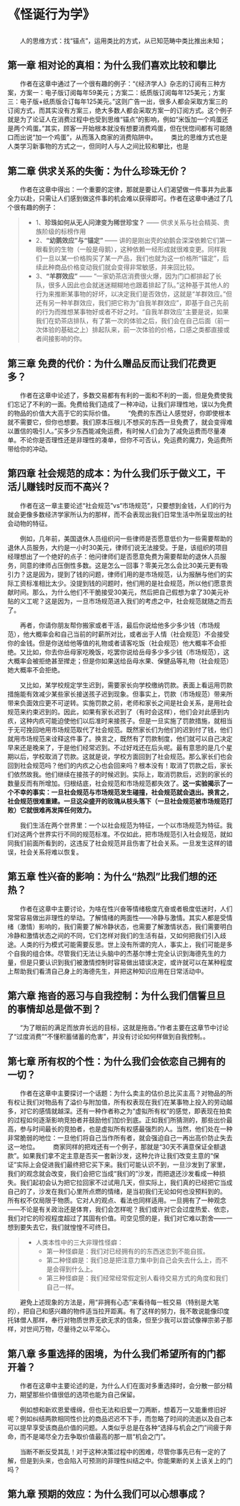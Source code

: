 # 《怪诞行为学》

## 
&emsp;&emsp;人的思维方式：找“锚点”，运用类比的方式，从已知范畴中类比推出未知；

## 第一章 相对论的真相：为什么我们喜欢比较和攀比
&emsp;&emsp;作者在这章中通过了一个很有趣的例子：“《经济学人》杂志的订阅有三种方案，方案一：电子版订阅每年59美元；方案二：纸质版订阅每年125美元；方案三：电子版+纸质版合订每年125美元。”这则广告一出，很多人都会采取方案三的订阅方式，而其实没有方案三，绝大多数人都会采取方案一的订阅方式。这个例子就是为了论证人在消费过程中也受到思维“锚点”的影响，例如“米饭加一个鸡蛋还是两个鸡蛋。”其实，顾客一开始根本就没有想要消费鸡蛋，但在恍惚间都有可能随口而出说“加一个鸡蛋”，从而落入商家的消费陷阱中。
&emsp;&emsp;类比的思维方式也是人类学习新事物的方式之一，但同时人与人之间比较和攀比，也是


## 第二章 供求关系的失衡：为什么珍珠无价？
&emsp;&emsp;作者在这章中得出：一个重要的定律，那就是要让人们渴望做一件事并为此事全力以赴，只需让人们感到做这件事的机会难以获得即可。作者在这章中通过了几个很有趣的例子：
>- 1、**珍珠如何从无人问津变为稀世珍宝？**  —— 供求关系与社会精英、贵族阶级的标榜作用
>- 2、**“幼鹅效应”与“锚定”**  —— 讲的是刚出壳的幼鹅会深深依赖它们第一眼看到的生物（一般是母鹅），这种依赖一经形成就很难变更。同样我们一旦以某一价格购买了某一产品，我们也就为这一价格所“锚定”，后续此种商品价格变动我们就会变得非常敏感，并来回比较。
>- 3、**“羊群效应”**  —— “一家奶茶店消费很火爆，因为门口都排起了长队，很多人因此也会就迷迷糊糊地也跟着排起了队。”这种基于其他人的行为来推断某事物的好坏，以决定我们是否效仿，这就是“羊群效应。”但还有另一种羊群效应，我们把它称为“自我羊群效应”，即基于自己先前的行为而推想某事物好或者不好之时。“自我羊群效应”主要是说，如果我们在奶茶店排队，有了第一次的体验之后，我们会在自己后面（前一次体验的基础之上）排起队来，前一次体验的价格，口感之类都直接或者间接影响的你。


## 第三章 免费的代价：为什么赠品反而让我们花费更多？
&emsp;&emsp;作者在这章中论述了，多数交易都有有利的一面和不利的一面，但是免费使我们忘记了不利的一面。免费给我们造成了一种冲动，让我们非理性地，误以为免费的物品的价值大大高于它的实际价值。
&emsp;&emsp;“免费的东西让人感觉好，你即使根本就不需要它，但你也想要。我们原本压根儿不想买的东西一旦免费了，就会变得难以置信的吸引人。”买多少东西能减免运费，有时候人们会为了减免运费而尽量凑单。不论你是否理性还是非理性的凑单，但你不可否认，免运费的魔力，免运费所带给你的冲动。

## 第四章 社会规范的成本：为什么我们乐于做义工，干活儿赚钱时反而不高兴？
&emsp;&emsp;作者在这一章主要论述“社会规范”vs“市场规范”，只要想到金钱，人们的行为就会更像多数经济学家所认为的那样，而不会表现出我们日常生活中所呈现出的社会动物的特征。

&emsp;&emsp;例如，几年前，美国退休人员组织问一些律师是否愿意低价为一些需要帮助的退休人员服务，大约是一小时30美元，律师们说无法接受。于是，该组织的项目经理想出了一个绝好的点子：他问律师们是否愿意免费为需要帮助的退休人员服务，同意的律师占压倒性多数。这是怎么一回事？零美元怎么会比30美元更有吸引力？这是因为，提到了钱的问题，律师们用的是市场规范，认为报酬与他们的实际工资标准相比太少。没提到钱的问题时，他们用的是社会规范，所以他们愿意贡献时间。那么，为什么他们不干脆接受30美元，然后把自己假想为拿了30美元补贴的义工呢？这是因为，一旦市场规范进入我们的考虑之中，社会规范就随之而去了。

&emsp;&emsp;再者，你请你朋友帮你搬家或者干活，最后你说给他多少多少钱（市场规范），他大概率会和自己当前的时薪所对比，或者出于人情（社会规范）不会接受你的金钱。但是你送给他等值的礼物或者请客吃饭（社会规范）他大概率不会拒绝。又比如，你去你岳母家吃晚饭，吃罢你说给岳母多少多少钱（市场规范），这大概率会被拒绝甚至撵走；但是你如果送给岳母水果、保健品等礼物（社会规范）她大概率不会拒绝。

&emsp;&emsp;又比如，某学校规定学生迟到，需要家长向学校缴纳罚款。表面上看运用罚款措施能有效减少某些家长接送孩子迟到现象。但事实上，罚款（市场规范）带来所带来负面效应更不可逆转。实施罚款之前，老师和家长之间是社会关系，是用社会规范来约束迟到的。因此，如果有家长迟到了（有时会这样），他们会对此感到内疚，这种内疚可能迫使他们以后准时来接孩子。但是一旦实施了罚款措施，就相当于无可挽回地用市场规范取代了社会规范。既然家长们为他们的迟到付了钱，他们就用市场规范来诠释这件事了。换言之，既然有了罚款制度，他们就可以自己决定早来还是晚来了，于是他们经常迟到。不过好戏还在后头呢。最有意思的是几个星期以后，学校取消了罚款。这就是说，学校方面回到了社会规范。那么家长们也会回到社会规范吗？他们的内疚之心也会回来吗？根本没有！取消了罚款之后，家长们依然故我。他们继续在接孩子的时候迟到。实际上，取消罚款后，迟到的家长的数量反而有所增加。归根结底，社会规范和市场规范都失效了。**这一实验揭示了一个不幸的事实：一旦社会规范与市场规范发生碰撞，社会规范就会退出。换言之，社会规范很难重建。一旦这朵盛开的玫瑰从枝头落下（一旦社会规范被市场规范打败）它就很难再发挥任何效力。** 

&emsp;&emsp;我们生活在两个世界里：一个以社会规范为特征，一个以市场规范为特征。我们对这两个世界实行不同的规范标准。不仅如此，把市场规范引入社会规范，就如同我们前面所看到的，这违反了社会规范并且伤害了社会关系。一旦发生这样的错误，社会关系将难以恢复。

## 第五章 性兴奋的影响：为什么“热烈”比我们想的还热？
&emsp;&emsp;作者在这章中主要讨论，为啥在性兴奋等情绪极度亢奋或者极度低迷时，人们常常容易做出非理性的举动。了解情绪的两面性——冷静与激情。其实人都是受情绪（激情）影响的，我们需要了解冷静状态，也需要了解激情状态，我们需要明白冷静和激情状态之间的不同，它们怎样对我们的生活有益，又如何把我们引入歧途。人类的行为模式可能需要反思。世上没有所谓的完人，事实上，我们可能是多个自我的组合体。尽管我们无法让头脑中的杰基尔博士完全认识到海德先生的力量，但是只要认识到我们被激情控制时容易做出错误决定，或许就可以在某种程度上帮助我们看清自己身上的海德先生，并把这种知识应用在日常活动中。


## 第六章 拖沓的恶习与自我控制：为什么我们信誓旦旦的事情却总是做不到？
&emsp;&emsp;“为了眼前的满足而放弃长远的目标，这就是拖沓。”作者主要在这章节中讨论了“过度消费”“不懂积蓄储蓄的危害”，并没有讨论如何样做到自我控制。。


## 第七章 所有权的个性：为什么我们会依恋自己拥有的一切？
&emsp;&emsp;作者在这章中主要探讨一个话题：为什么卖主的估价总比买主高？对物品的所有权让我们对物品有了溢价与附加值，所有权表现在我们在某事物上投入的劳动越多，对它的感情就越深。还有一种作者称之为“虚拟所有权”的感觉，即表现在拍卖的过程如何逐渐影响竞拍者并鼓励他们加价到底。正如我们所猜测的，那些出价最高，参与时间最长的竞拍者，也是虚拟所有权感最强烈的人。当然，他们处在一种非常脆弱的地位：一旦他们将自己当作所有者，就会强迫自己一再出高价防止失去这一地位。
&emsp;&emsp;商家同样的把戏还有一个例子，那就是“30天不满意保证全额退款”。如果我们拿不定主意是否买一套新沙发，这种允许让我们改变主意的“保证”实际上会促进我们最终把它买下来。我们可能认识不到，一旦沙发到了家里，我们的观念就会改变，我们会把它当成“我们的”沙发，而把退还沙发看成一种损失。我们起初会认为把它拉回家不过试用几天，但实际上，我们真的已经把它当成自己的了，沙发在我们心里所点燃的情绪，是当初我们无论如何也没预料到的。
所有权不仅局限于物质。它对人的观点、看法也同样适用。一旦拥有了一种观念——不论是有关政治还是体育，我们会怎样呢？我们或许对它会过度热爱、依恋，我们对它的珍视程度超过了其固有价值。司空见惯的是，我们对它难以割舍——一想到要失去它，我们就惶惶不可终日。

>- 人类本性中的三大非理性怪癖：
>   - 第一种怪癖是：我们对已经拥有的的东西迷恋到不能自拔。
>   - 第二种怪癖是：我们总是把注意力集中到自己会失去什么上，而不是会得到什么上。
>   - 第三种怪癖是：我们经常经常假定别人看待交易方式的角度和我们自己一样。

&emsp;&emsp;避免上述现象的方法是，用“非拥有心态”来看待每一桩交易（特别是大笔的），把自己和感兴趣的物件适当拉开距离。有了这样的努力，我不敢说能像印度托钵僧人那样，奉行对物质世界无欲无求的信条，但至少我可以尝试像禅宗弟子那样，对世间万物，尽量待之以平常心。


## 第八章 多重选择的困境，为什么我们希望所有的门都开着？
&emsp;&emsp;作者在这章中主要论述的是，为什么人们在面对多重选择时，会分散一部分精力，期望那些价值很低的选项也能为自己保留。

&emsp;&emsp;例如想和新欢恩爱缠绵，但也无法和旧爱一刀两断，想着万一又能重修旧好呢？例如纠结两款相同性价比的商品迟迟不下手，而忽略了时间的流逝以及自己本可以提早享受该商品价值的问题。人类似乎总是在各种“选择与机会之门”间疲于奔命，而不是竭尽全力去争取价值最高的那一扇“机会之门”。

&emsp;&emsp;当断不断反受其乱！对于这种决策过程中的困难，尽管你事先已有一定的了解，但是到头来，也会陷入可预测的非理性纠结之中。你能果断的关上该关上的门吗？


## 第九章 预期的效应：为什么我们可以心想事成？
&emsp;&emsp;
